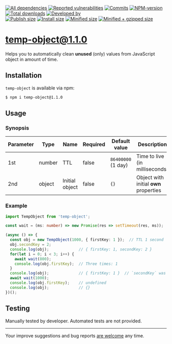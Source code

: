 [![All dependencies](https://img.shields.io/librariesio/release/npm/temp-object/1.1.0?style=flat-square "All dependencies of temp-object@1.1.0")](https://libraries.io/npm/temp-object/1.1.0)
[![Reported vulnerabilities](https://img.shields.io/snyk/vulnerabilities/npm/temp-object@1.1.0?style=flat-square "Reported vulnerabilities of temp-object@1.1.0")](https://snyk.io/test/npm/temp-object/1.1.0)
[![Commits](https://flat.badgen.net/github/commits/ArthurKa/temp-object)](https://github.com/ArthurKa/temp-object/commits/master)
[![NPM-version](https://img.shields.io/badge/npm-v1.1.0-blue.svg?style=flat-square&&logo=npm "Current NPM-version")](https://www.npmjs.com/package/temp-object/v/1.1.0)
[![Total downloads](https://img.shields.io/npm/dt/temp-object?style=flat-square "Total downloads for all the time")](https://npm-stat.com/charts.html?package=temp-object)
[![Developed by](https://img.shields.io/badge/developed_by-ArthurKa-blueviolet.svg?style=flat-square "Have any questions? You are always welcome.")](https://github.com/ArthurKa/temp-object/issues)\
[![Publish size](https://flat.badgen.net/packagephobia/publish/temp-object@1.1.0?label=publish 'Publish size of temp-object@1.1.0')](https://packagephobia.now.sh/result?p=temp-object@1.1.0)
[![Install size](https://flat.badgen.net/packagephobia/install/temp-object@1.1.0?label=install 'Install size of temp-object@1.1.0')](https://packagephobia.now.sh/result?p=temp-object@1.1.0)
[![Minified size](https://img.shields.io/bundlephobia/min/temp-object@1.1.0?style=flat-square&label=minified "Minified size of temp-object@1.1.0")](https://bundlephobia.com/result?p=temp-object@1.1.0)
[![Minified + gzipped size](https://img.shields.io/bundlephobia/minzip/temp-object@1.1.0?style=flat-square&label=minzipped "Minified + gzipped size of temp-object@1.1.0")](https://bundlephobia.com/result?p=temp-object@1.1.0)

# temp-object@1.1.0

Helps you to automatically clean **unused** (only) values from JavaScript object in amount of time.

## Installation
`temp-object` is available via npm:
``` bash
$ npm i temp-object@1.1.0
```

## Usage
### Synopsis
| Parameter | Type   | Name           | Required | Default value      | Description
|-----------|--------|----------------|----------|--------------------|-
| 1st       | number | TTL            | false    | `86400000` (1 day) | Time to live (in milliseconds)
| 2nd       | object | Initial object | false    | `{}`               | Object with initial **own** properties

### Example
```ts
import TempObject from 'temp-object';

const wait = (ms: number) => new Promise(res => setTimeout(res, ms));

(async () => {
  const obj = new TempObject(1000, { firstKey: 1 });  // TTL 1 second
  obj.secondKey = 2;
  console.log(obj);             // { firstKey: 1, secondKey: 2 }
  for(let i = 0; i < 3; i++) {
    await wait(800);
    console.log(obj.firstKey);  // Three times: 1
  }
  console.log(obj);             // { firstKey: 1 }  // `secondKey` was expired
  await wait(1000);
  console.log(obj.firstKey);    // undefined
  console.log(obj);             // {}
})();
```

## Testing
Manually tested by developer. Automated tests are not provided.

---

Your improve suggestions and bug reports [are welcome](https://github.com/ArthurKa/temp-object/issues) any time.
